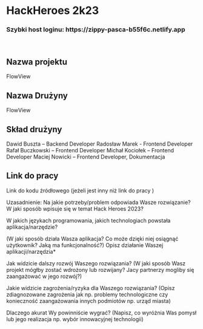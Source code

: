 <h1>HackHeroes 2k23</h1>

<h3>Szybki host loginu: https://zippy-pasca-b55f6c.netlify.app</h3> <br />

<h2>Nazwa projektu</h2>
<p>FlowView</p>

<h2>Nazwa Drużyny</h2>
<p>FlowView</p>

<h2>Skład drużyny</h2>
Dawid Buszta – Backend Developer
Radosław Marek -	Frontend Developer
Rafał Buczkowski – Frontend Developer
Michał Kociołek – Frontend Developer
Maciej Nowicki – Frontend Developer, Dokumentacja

<h2 color:red;>Link do pracy</h2>


Link do kodu źródłowego (jeżeli jest inny niż link do pracy )


Uzasadnienie: Na jakie potrzeby/problem odpowiada Wasze rozwiązanie? W jaki sposób wpisuje się w temat Hack Heroes 2023?


W jakich językach programowania, jakich technologiach powstała aplikacja/narzędzie?


(W jaki sposób działa Wasza aplikacja? Co może dzięki niej osiągnąć użytkownik? Jaką ma funkcjonalność?)
Opisz działanie Waszej aplikacji/narzędzia*


Jak widzicie dalszy rozwój Waszego rozwiązania?
(W jaki sposób Wasz projekt mógłby zostać wdrożony lub rozwijany? Jacy partnerzy mogliby się zaangażować w jego rozwój?)


Jakie widzicie zagrożenia/ryzyka dla Waszego rozwiązania?
(Opisz zdiagnozowane zagrożenia jak np. problemy technologiczne czy konieczność zaangażowania innych podmiotów np. urząd miasta)


Dlaczego akurat Wy powinniście wygrać?
(Napisz, co wyróżnia Was pomysł lub jego realizacja np. wybór innowacyjnej technologii)



